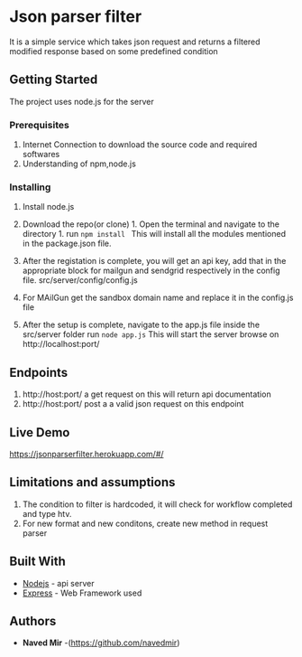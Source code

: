 # Json parser filter

It is a simple service which takes json request and returns a filtered modified response based on some predefined condition

## Getting Started

The project uses node.js for the server

### Prerequisites

1) Internet Connection to download the source code and required softwares
2) Understanding of npm,node.js

### Installing


 1. Install node.js  
   1. Download the repo(or clone) 
    1. Open the terminal and navigate to the directory
    1. run `npm install `
  This will install all the modules mentioned in the package.json file.

1. After the registation is complete, you will get an api key, add that in the appropriate block for mailgun and sendgrid respectively in the config file.
src/server/config/config.js
1. For MAilGun get the sandbox domain name and replace it in the config.js file
1.  After the setup is complete, navigate to the app.js file inside the src/server folder 
   run ` node app.js `
This will start the server
browse on http://localhost:port/

## Endpoints
1. http://host:port/ 
    a get request on this will return api documentation
2. http://host:port/ 
    post a a valid json request on this endpoint

## Live Demo
https://jsonparserfilter.herokuapp.com/#/


## Limitations and assumptions
1. The condition to filter is hardcoded, it will check for workflow completed and type htv.
1. For new format and new conditons, create new method in request parser

## Built With

* [Nodejs](https://nodejs.org/en/docs/) - api server
* [Express](https://expressjs.com/) - Web Framework used



## Authors

* **Naved Mir** -(https://github.com/navedmir)
